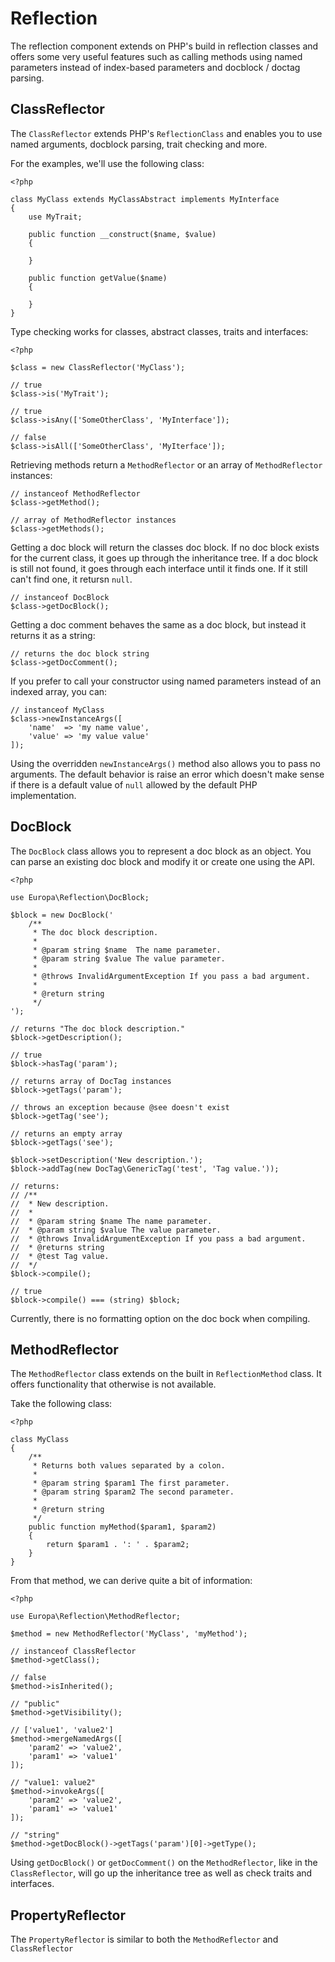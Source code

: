 Reflection
==========

The reflection component extends on PHP's build in reflection classes and offers some very useful features such as calling methods using named parameters instead of index-based parameters and docblock / doctag parsing.

ClassReflector
--------------

The `ClassReflector` extends PHP's `ReflectionClass` and enables you to use named arguments, docblock parsing, trait checking and more.

For the examples, we'll use the following class:

	<?php
	
	class MyClass extends MyClassAbstract implements MyInterface
	{
		use MyTrait;
		
		public function __construct($name, $value)
		{
			
		}
		
		public function getValue($name)
		{
			
		}
	}

Type checking works for classes, abstract classes, traits and interfaces:

	<?php
	
	$class = new ClassReflector('MyClass');
	
	// true
	$class->is('MyTrait');
	
	// true
	$class->isAny(['SomeOtherClass', 'MyInterface']);
	
	// false
	$class->isAll(['SomeOtherClass', 'MyIterface']);

Retrieving methods return a `MethodReflector` or an array of `MethodReflector` instances:

	// instanceof MethodReflector
	$class->getMethod();
	
	// array of MethodReflector instances
	$class->getMethods();

Getting a doc block will return the classes doc block. If no doc block exists for the current class, it goes up through the inheritance tree. If a doc block is still not found, it goes through each interface until it finds one. If it still can't find one, it retursn `null`.

	// instanceof DocBlock
	$class->getDocBlock();

Getting a doc comment behaves the same as a doc block, but instead it returns it as a string:

	// returns the doc block string
	$class->getDocComment();

If you prefer to call your constructor using named parameters instead of an indexed array, you can:

	// instanceof MyClass
	$class->newInstanceArgs([
		'name'  => 'my name value',
		'value' => 'my value value'
	]);

Using the overridden `newInstanceArgs()` method also allows you to pass no arguments. The default behavior is raise an error which doesn't make sense if there is a default value of `null` allowed by the default PHP implementation.

DocBlock
--------

The `DocBlock` class allows you to represent a doc block as an object. You can parse an existing doc block and modify it or create one using the API.

	<?php
	
	use Europa\Reflection\DocBlock;
	
	$block = new DocBlock('
		/**
		 * The doc block description.
		 * 
		 * @param string $name  The name parameter.
		 * @param string $value The value parameter.
		 * 
		 * @throws InvalidArgumentException If you pass a bad argument.
		 * 
		 * @return string
		 */
	');
	
	// returns "The doc block description."
	$block->getDescription();
	
	// true
	$block->hasTag('param');
	
	// returns array of DocTag instances
	$block->getTags('param');
	
	// throws an exception because @see doesn't exist
	$block->getTag('see');
	
	// returns an empty array
	$block->getTags('see');
	
	$block->setDescription('New description.');
	$block->addTag(new DocTag\GenericTag('test', 'Tag value.'));
	
	// returns:
	// /**
	//  * New description. 
	//  * 
	//  * @param string $name The name parameter.
	//  * @param string $value The value parameter.
	//  * @throws InvalidArgumentException If you pass a bad argument.
	//  * @returns string
	//  * @test Tag value.
	//  */
	$block->compile();
	
	// true
	$block->compile() === (string) $block;

Currently, there is no formatting option on the doc bock when compiling.

MethodReflector
---------------

The `MethodReflector` class extends on the built in `ReflectionMethod` class. It offers functionality that otherwise is not available.

Take the following class:

	<?php
	
	class MyClass
	{
		/**
		 * Returns both values separated by a colon.
		 * 
		 * @param string $param1 The first parameter.
		 * @param string $param2 The second parameter.
		 * 
		 * @return string
		 */
		public function myMethod($param1, $param2)
		{
			return $param1 . ': ' . $param2;
		}
	}

From that method, we can derive quite a bit of information:

	<?php
	
	use Europa\Reflection\MethodReflector;
	
	$method = new MethodReflector('MyClass', 'myMethod');
	
	// instanceof ClassReflector
	$method->getClass();
	
	// false
	$method->isInherited();
	
	// "public"
	$method->getVisibility();
	
	// ['value1', 'value2']
	$method->mergeNamedArgs([
		'param2' => 'value2',
		'param1' => 'value1'
	]);
	
	// "value1: value2"
	$method->invokeArgs([
		'param2' => 'value2',
		'param1' => 'value1'
	]);
	
	// "string"
	$method->getDocBlock()->getTags('param')[0]->getType();

Using `getDocBlock()` or `getDocComment()` on the `MethodReflector`, like in the `ClassReflector`, will go up the inheritance tree as well as check traits and interfaces.

PropertyReflector
-----------------

The `PropertyReflector` is similar to both the `MethodReflector` and `ClassReflector`